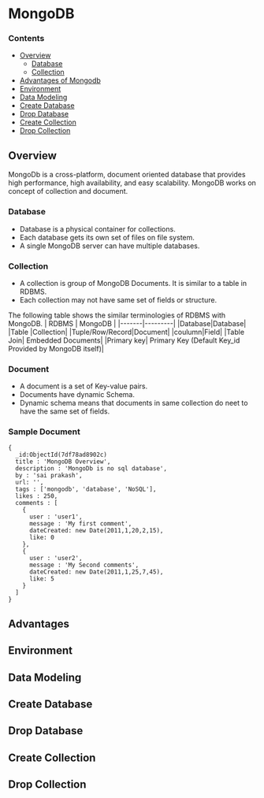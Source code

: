 # MongoDB

### Contents
- [Overview](#overview) 
  - [Database](#database)
  - [Collection](#collection)
- [Advantages of Mongodb](#advantages) 
- [Environment](#Environment) 
- [Data Modeling](#DataModeling) 
- [Create Database](#CreateDataBase) 
- [Drop Database](#DropDatabase) 
- [Create Collection](#CreateCollection) 
- [Drop Collection](#DropCollection) 

<a name="Overview"></a>
## Overview 
MongoDb is a cross-platform, document oriented database that provides high performance, high availability, and easy scalability. MongoDB works on concept of collection and document.

<a name="database"></a>
### Database 
- Database is a physical container for collections. 
- Each database gets its own set of files on file system.
- A single MongoDB server can have multiple databases.

<a name="collection"></a>
### Collection
- A collection is group of MongoDB Documents. It is similar to a table in RDBMS.
- Each collection may not have same set of fields or structure.

The following table shows the similar terminologies of RDBMS with MongoDB.
| RDBMS | MongoDB |
|-------|---------|
|Database|Database|
|Table |Collection|
|Tuple/Row/Record|Document|
|coulumn|Field|
|Table Join| Embedded Documents|
|Primary key| Primary Key (Default Key_id Provided by MongoDB itself)|


### Document 
- A document is a set of Key-value pairs.
- Documents have dynamic Schema.
- Dynamic schema means that documents in same collection do neet to have the same set of fields.

### Sample Document

```object
{
  _id:ObjectId(7df78ad8902c)
  title : 'MongoDB Overview',
  description : 'MongoDb is no sql database',
  by : 'sai prakash',
  url: '',
  tags : ['mongodb', 'database', 'NoSQL'],
  likes : 250,
  comments : [
    {
      user : 'user1',
      message : 'My first comment',
      dateCreated: new Date(2011,1,20,2,15),
      like: 0 
    },
    {
      user : 'user2',
      message : 'My Second comments',
      dateCreated: new Date(2011,1,25,7,45),
      like: 5
    }
  ]
}
```

<a name="advantages"></a>
## Advantages


<a name="Environment"></a>
## Environment


<a name="DataModeling"></a>
## Data Modeling

<a name="CreateDataBase"></a>
## Create Database

<a name="DropDatabase"></a>
## Drop Database

<a name="CreateCollection"></a>
## Create Collection

<a name="DropCollection"></a>
## Drop Collection


